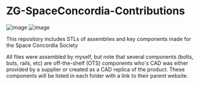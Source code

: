 # ZG-SpaceConcordia-Contributions
![image](https://github.com/ZachG1339/ZG-SpaceConcordia-Contributions/assets/121523537/f18c9ff2-38b8-4823-980c-f0618d730a0c) ![image](https://github.com/ZachG1339/ZG-SpaceConcordia-Contributions/assets/121523537/a7945e7e-59ed-4d24-b19c-c1b0f7d6f6b9)


This repository includes STLs of assemblies and key components made for the Space Concordia Society

All files were assembled by myself, but note that several components (bolts, buts, rails, etc) are off-the-shelf (OTS) components who's CAD was either provided by a supplier or created as a CAD replica of the product. These components will be listed in each folder with a link to their parent website.
